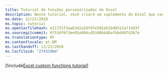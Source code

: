 ```yaml
---
title: Tutorial de funções personalizadas do Excel
description: Neste tutorial, você criará um suplemento do Excel que contém uma função personalizada que pode executar cálculos e solicitar ou transmitir dados da web.
ms.date: 12/21/2018
ms.topic: tutorial
ms.openlocfilehash: e11731f3aab3d2a20fd7e501eb1b48512a714d3f
ms.sourcegitcommit: 6f53df6f3ee91e084cd5160bb48afbbd49743b7e
ms.translationtype: HT
ms.contentlocale: pt-BR
ms.lasthandoff: 12/22/2018
ms.locfileid: "27432904"
---
```

[!include[Excel custom functions tutorial](../includes/file-tutorial-excel-custom-functions.md)]
